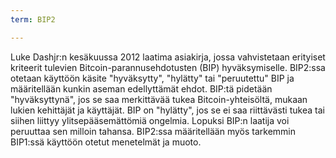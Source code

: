 ```yaml
---
term: BIP2

---
```

Luke Dashjr:n kesäkuussa 2012 laatima asiakirja, jossa vahvistetaan erityiset kriteerit tulevien Bitcoin-parannusehdotusten (BIP) hyväksymiselle. BIP2:ssa otetaan käyttöön käsite "hyväksytty", "hylätty" tai "peruutettu" BIP ja määritellään kunkin aseman edellyttämät ehdot. BIP:tä pidetään "hyväksyttynä", jos se saa merkittävää tukea Bitcoin-yhteisöltä, mukaan lukien kehittäjät ja käyttäjät. BIP on "hylätty", jos se ei saa riittävästi tukea tai siihen liittyy ylitsepääsemättömiä ongelmia. Lopuksi BIP:n laatija voi peruuttaa sen milloin tahansa. BIP2:ssa määritellään myös tarkemmin BIP1:ssä käyttöön otetut menetelmät ja muoto.